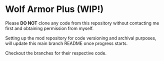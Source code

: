 # Wolf Armor Plus (WIP!)

Please **DO NOT** clone any code from this repository without contacting me first and obtaining permission from myself.

Setting up the mod repository for code versioning and archival purposes, will update this main branch README once progress starts.

Checkout the branches for their respective code.
